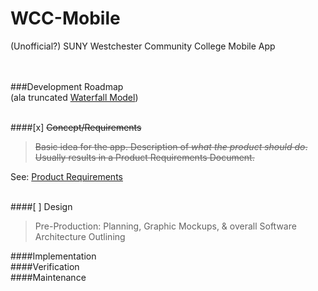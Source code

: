 # WCC-Mobile
(Unofficial?) SUNY Westchester Community College Mobile App<br /><br /><br />

###Development Roadmap<br />
(ala truncated [Waterfall Model](https://en.wikipedia.org/wiki/Waterfall_model))<br /><br />


####[x] ~~Concept/Requirements~~<br />

>~~Basic idea for the app. Description of _what the product should do_. Usually results in a Product Requirements Document.~~<br />

See: [Product Requirements](Development-Roadmap/Product-Requirements.md)<br /><br />

####[ ] Design<br />
>Pre-Production: Planning, Graphic Mockups, & overall Software Architecture Outlining



####Implementation<br />
####Verification<br />
####Maintenance<br />


